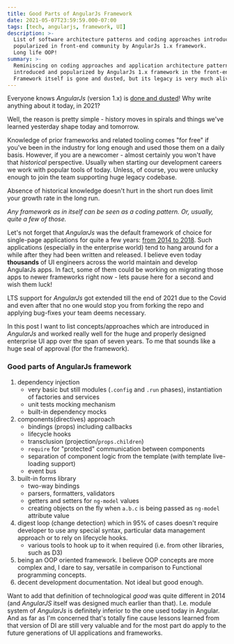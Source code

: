 ```yaml
---
title: Good Parts of AngularJs Framework
date: 2021-05-07T23:59:59.000-07:00
tags: [tech, angularjs, framework, UI]
description: >-
  List of software architecture patterns and coding approaches introduced and
  popularized in front-end community by AngularJs 1.x framework.
  Long life OOP!
summary: >-
  Reminiscing on coding approaches and application architecture patterns
  introduced and popularized by AngularJs 1.x framework in the front-end community.
  Framework itself is gone and dusted, but its legacy is very much alive.
---
```


Everyone knows _AngularJs_ (version 1.x) is
[done and dusted](https://trends.google.com/trends/explore?date=all&q=angularjs)!
Why write anything about it today, in 2021?

Well, the reason is pretty simple - history moves in spirals and things we've learned yesterday
shape today and tomorrow.

Knowledge of prior frameworks and related tooling comes "for free" if you've been in the industry
for long enough and used those them on a daily basis. However, if you are a newcomer - almost
certainly you won't have that _historical_ perspective.
Usually when starting our development careers we work with popular tools of today.
Unless, of course, you were unlucky enough to join the team supporting huge legacy codebase.

Absence of historical knowledge doesn't hurt in the short run does limit your growth rate in the
long run.

_Any framework as in itself can be seen as a coding pattern. Or, usually, quite a few of those._

Let's not forget that _AngularJs_ was the default framework of choice for
single-page applications for quite a few years:
[from 2014 to 2018](https://trends.google.com/trends/explore?date=all&q=angularjs,react).
Such applications (especially in the enterprise world) tend to hang around for a while after
they had been written and released. I believe even today **thousands** of UI engineers across
the world maintain and develop AngularJs apps. In fact, some of them could be working on
migrating those apps to newer frameworks right now - lets pause here for a second and wish
them luck!

LTS support for _AngularJs_ got extended till the end of 2021 due to
the Covid and even after that no one would stop you from forking the repo and applying bug-fixes
your team deems necessary.

In this post I want to list concepts/approaches which are introduced in _AngularJs_ and worked
really well for the huge and properly designed enterprise UI app over the span of seven years.
To me that sounds like a huge seal of approval (for the framework).

### Good parts of AngularJs framework
1. dependency injection
   - very basic but still modules (`.config` and `.run` phases), instantiation of factories
     and services
   - unit tests mocking mechanism
   - built-in dependency mocks
2. components(directives) approach
   - bindings (props) including callbacks
   - lifecycle hooks
   - transclusion (projection/`props.children`)
   - `require` for "protected" communication between components
   - separation of component logic from the template (with template live-loading support)
   - event bus
3. built-in forms library
   - two-way bindings
   - parsers, formatters, validators
   - getters and setters for `ng-model` values
   - creating objects on the fly when `a.b.c` is being passed as `ng-model` attribute value
4. digest loop (change detection) which in 95% of cases doesn't require developer to use any
   special syntax, particular data management approach or to rely on lifecycle hooks.
   - various tools to hook up to it when required (i.e. from other libraries, such as D3)
5. being an OOP oriented framework. I believe OOP concepts are more complex and, I dare to say,
   versatile in comparison to Functional programming concepts.
6. decent development documentation. Not ideal but good enough.

Want to add that definition of technological *good* was quite different in 2014 (and _AngularJS_
itself was designed much earlier than that). I.e. module system of _AngularJs_ is
definitely inferior to the one used today in Angular. And as far as I'm concerned that's
totally fine cause lessons learned from that version of DI are still very valuable and
for the most part do apply to the future generations of UI applications and frameworks.
